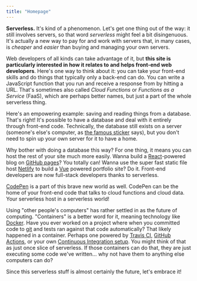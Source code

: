 ```yaml
---
title: "Homepage"
---
```


**Serverless.** It's kind of a phenomenon. Let's get one thing out of the way: it still involves servers, so that word _serverless_ might feel a bit disingenuous. It's actually a new way to pay for and work with servers that, in many cases, is _cheaper_ and _easier_ than buying and managing your own servers.

Web developers of all kinds can take advantage of it, but **this site is particularly interested in how it relates to and helps front-end web developers**. Here's one way to think about it: you can take your front-end skills and do things that typically only a back-end can do. You can write a JavaScript function that you run and receive a response from by hitting a URL. That's sometimes also called _Cloud Functions_ or _Functions as a Service_ (FaaS), which are perhaps better names, but just a part of the whole serverless thing.

Here's an empowering example: saving and reading things from a database. That's right! It's possible to have a database and deal with it entirely through front-end code. Technically, the database still exists on a server (someone's else's computer, as [the famous sticker](/images/there-is-no-cloud.jpg) says), but you don't need to spin up your own server for it to have a home.

Why bother with doing a database this way? For one thing, it means you can host the rest of your site much more easily. Wanna build a [React](https://reactjs.org/)-powered blog on [GitHub pages](https://pages.github.com/)? You totally can! Wanna use the super fast static file host [Netlify](https://www.netlify.com/) to build a [Vue](https://vuejs.org/) powered portfolio site? Do it. Front-end developers are now full-stack developers thanks to serverless.

[CodePen](https://codepen.io/) is a part of this brave new world as well. CodePen can be the home of your front-end code that talks to cloud functions and cloud data. Your serverless host in a serverless world!

Using "other people's computers" has rather settled in as the future of computing. "Containers" is a better word for it, meaning technology like [Docker](https://www.docker.com/). Have you ever worked on a project where when you committed code to [git](https://git-scm.com/) and tests ran against that code automatically? That likely happened in a container. Perhaps one powered by [Travis CI](https://travis-ci.org/), [GitHub Actions](https://github.com/features/actions), or your own [Continuous Integration setup](https://about.gitlab.com/product/continuous-integration/). You might think of that as just once slice of serverless. If those containers can do that, they are just executing some code we've written... why not have them to anything else computers can do?

Since this serverless stuff is almost certainly the future, let's embrace it!
